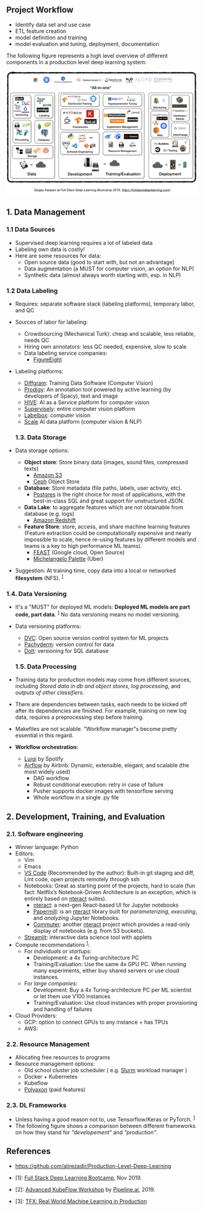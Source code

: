 ## Project Workflow

- Identify data set and use case
- ETL feature creation
- model definition and training
- model evaluation and tuning, deployment, documentation

The following figure represents a high level overview of different components in a production level deep learning system:

![ML products](infra_tooling.png)

## 1. Data Management
### 1.1 Data Sources
* Supervised deep learning requires a lot of labeled data
* Labeling own data is costly!
* Here are some resources for data:
  * Open source data (good to start with, but not an advantage)
  * Data augmentation (a MUST for computer vision, an option for NLP)
  * Synthetic data (almost always worth starting with, esp. in NLP)
### 1.2  Data Labeling
* Requires: separate software stack (labeling platforms), temporary labor, and QC
* Sources of labor for labeling:
  * Crowdsourcing (Mechanical Turk): cheap and scalable, less reliable, needs QC
  * Hiring own annotators: less QC needed, expensive, slow to scale
  * Data labeling service companies:
    * [FigureEight](https://www.figure-eight.com/)
* Labeling platforms:
  * [Diffgram](https://diffgram.com/): Training Data Software (Computer Vision)
  * [Prodigy](https://prodi.gy/): An annotation tool powered
by active learning (by developers of Spacy), text and image
  * [HIVE](https://thehive.ai/): AI as a Service platform for computer vision
  * [Supervisely](https://supervise.ly/): entire computer vision platform
  * [Labelbox](https://labelbox.com/): computer vision
  * [Scale](https://scale.com/) AI data platform (computer vision & NLP)

  ### 1.3. Data Storage
* Data storage options:
  * **Object store**: Store binary data (images, sound files, compressed texts)
    * [Amazon S3](https://aws.amazon.com/s3/)
    * [Ceph](https://ceph.io/) Object Store
  * **Database**: Store metadata (file paths, labels, user activity, etc).
    * [Postgres](https://www.postgresql.org/) is the right choice for most of applications, with the best-in-class SQL and great support for unstructured JSON.
  * **Data Lake**: to aggregate features which are not obtainable from database (e.g. logs)
    * [Amazon Redshift](https://aws.amazon.com/redshift/)
  * **Feature Store**: store, access, and share machine learning features
 (Feature extraction could be computationally expensive and nearly impossible to scale, hence re-using features by different models and teams is a key to high performance ML teams).
    * [FEAST](https://github.com/gojek/feast) (Google cloud, Open Source)
    * [Michelangelo Palette](https://eng.uber.com/michelangelo/) (Uber)
* Suggestion: At training time, copy data into a local or networked **filesystem** (NFS). <sup>[1](#fsdl)</sup>

### 1.4. Data Versioning
* It's a "MUST" for deployed ML models:
  **Deployed ML models are part code, part data**. <sup>[1](#fsdl)</sup>  No data versioning means no model versioning.
* Data versioning platforms:
  * [DVC](https://dvc.org/): Open source version control system for ML projects
  * [Pachyderm](https://www.pachyderm.com/): version control for data
  * [Dolt](https://www.liquidata.co/): versioning for SQL database

  ### 1.5. Data Processing
* Training data for production models may come from different sources, including *Stored data in db and object stores*, *log processing*, and *outputs of other classifiers*.
* There are dependencies between tasks, each needs to be kicked off after its dependencies are finished. For example, training on new log data, requires a preprocessing step before training.
* Makefiles are not scalable. "Workflow manager"s become pretty essential in this regard.
* **Workflow orchestration:**
  * [Luigi](https://github.com/spotify/luigi) by Spotify
  * [Airflow](https://airflow.apache.org/) by Airbnb: Dynamic, extensible, elegant, and scalable (the most widely used)
      * DAG workflow
      * Robust conditional execution: retry in case of failure
      * Pusher supports docker images with tensorflow serving
      * Whole workflow in a single .py file

## 2. Development, Training, and Evaluation
### 2.1. Software engineering
* Winner language: Python
* Editors:
   * Vim
   * Emacs
   * [VS Code](https://code.visualstudio.com/) (Recommended by the author): Built-in git staging and diff, Lint code, open projects remotely through ssh
   * Notebooks: Great as starting point of the projects, hard to scale (fun fact: Netflix’s Notebook-Driven Architecture is an exception, which is entirely based on [nteract](https://nteract.io/) suites).
      * [nteract](https://nteract.io/): a next-gen React-based UI for Jupyter notebooks
      * [Papermill](https://github.com/nteract/papermill): is an [nteract](https://nteract.io/) library built for *parameterizing*, *executing*, and *analyzing* Jupyter Notebooks.
      * [Commuter](https://github.com/nteract/commuter): another [nteract](https://nteract.io/) project which provides a read-only display of notebooks (e.g. from S3 buckets).
   * [Streamlit](https://streamlit.io/): interactive data science tool with applets
 * Compute recommendations <sup>[1](#fsdl)</sup>:
   * For *individuals* or *startups*:
     * Development: a 4x Turing-architecture PC
     * Training/Evaluation: Use the same 4x GPU PC. When running many experiments, either buy shared servers or use cloud instances.
   * For *large companies:*
     * Development: Buy a 4x Turing-architecture PC per ML scientist or let them use V100 instances
     * Training/Evaluation: Use cloud instances with proper provisioning and handling of failures
 * Cloud Providers:
   * GCP: option to connect GPUs to any instance + has TPUs
   * AWS:
### 2.2. Resource Management
  * Allocating free resources to programs
  * Resource management options:
    * Old school cluster job scheduler ( e.g. [Slurm](https://slurm.schedmd.com/) workload manager )
    * Docker + Kubernetes
    * Kubeflow
    * [Polyaxon](https://polyaxon.com/) (paid features)
### 2.3. DL Frameworks
  * Unless having a good reason not to, use Tensorflow/Keras or PyTorch. <sup>[1](#fsdl)</sup>
  * The following figure shows a comparison between different frameworks on how they stand for *"developement"* and *"production"*.

## References
- https://github.com/alirezadir/Production-Level-Deep-Learning

- <a name="fsdl">[1]</a>: [Full Stack Deep Learning Bootcamp](https://fullstackdeeplearning.com/), Nov 2019.
- <a name="pipe">[2]</a>: [Advanced KubeFlow Workshop](https://www.meetup.com/Advanced-KubeFlow/) by [Pipeline.ai](https://pipeline.ai/), 2019.
- <a name="pipe">[3]</a>: [TFX: Real World Machine Learning in Production](https://cdn.oreillystatic.com/en/assets/1/event/298/TFX_%20Production%20ML%20pipelines%20with%20TensorFlow%20Presentation.pdf)
